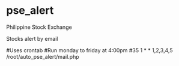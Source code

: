 # pse_alert

Philippine Stock Exchange

Stocks alert by email

\#Uses crontab
\#Run monday to friday at 4:00pm
\#35 1 * * 1,2,3,4,5 /root/auto_pse_alert/mail.php
